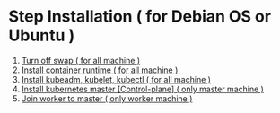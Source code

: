 # Step Installation ( for Debian OS or Ubuntu )

1. [Turn off swap ( for all machine )](Turn%20off%20swap.md)
2. [Install container runtime ( for all machine )](Install%20Container%20Runtime.md)
3. [Install kubeadm, kubelet, kubectl ( for all machine )](Installing%20kubeadm%20kubelet%20and%20kubectl.md)
4. [Install kubernetes master [Control-plane] ( only master machine )](Install%20Kubernate%20Master%20(Control-plane).md)
5. [Join worker to master ( only worker machine )](Join%20worker%20to%20master.md)
